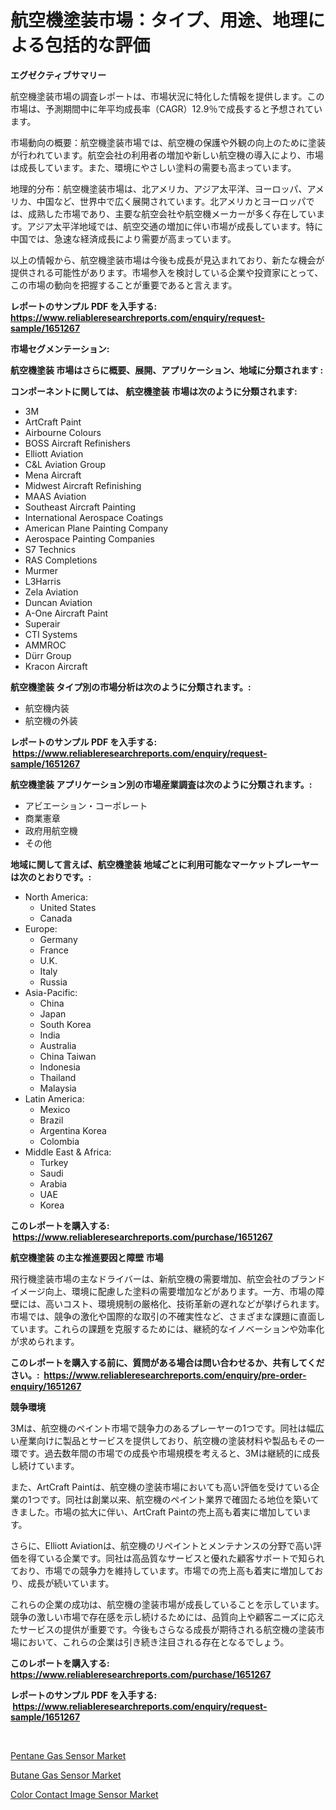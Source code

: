 <p><h1>航空機塗装市場：タイプ、用途、地理による包括的な評価</h1></p><p><strong>エグゼクティブサマリー</strong></p>
<p><p>航空機塗装市場の調査レポートは、市場状況に特化した情報を提供します。この市場は、予測期間中に年平均成長率（CAGR）12.9％で成長すると予想されています。</p><p>市場動向の概要：航空機塗装市場では、航空機の保護や外観の向上のために塗装が行われています。航空会社の利用者の増加や新しい航空機の導入により、市場は成長しています。また、環境にやさしい塗料の需要も高まっています。</p><p>地理的分布：航空機塗装市場は、北アメリカ、アジア太平洋、ヨーロッパ、アメリカ、中国など、世界中で広く展開されています。北アメリカとヨーロッパでは、成熟した市場であり、主要な航空会社や航空機メーカーが多く存在しています。アジア太平洋地域では、航空交通の増加に伴い市場が成長しています。特に中国では、急速な経済成長により需要が高まっています。</p><p>以上の情報から、航空機塗装市場は今後も成長が見込まれており、新たな機会が提供される可能性があります。市場参入を検討している企業や投資家にとって、この市場の動向を把握することが重要であると言えます。</p></p>
<p><strong>レポートのサンプル PDF を入手する: <a href="https://www.reliableresearchreports.com/enquiry/request-sample/1651267">https://www.reliableresearchreports.com/enquiry/request-sample/1651267</a></strong></p>
<p><strong>市場セグメンテーション:</strong></p>
<p><strong> 航空機塗装 市場はさらに概要、展開、アプリケーション、地域に分類されます :</strong></p>
<p><strong>コンポーネントに関しては、 航空機塗装 市場は次のように分類されます: &nbsp;</strong></p>
<p><ul><li>3M</li><li>ArtCraft Paint</li><li>Airbourne Colours</li><li>BOSS Aircraft Refinishers</li><li>Elliott Aviation</li><li>C&L Aviation Group</li><li>Mena Aircraft</li><li>Midwest Aircraft Refinishing</li><li>MAAS Aviation</li><li>Southeast Aircraft Painting</li><li>International Aerospace Coatings</li><li>American Plane Painting Company</li><li>Aerospace Painting Companies</li><li>S7 Technics</li><li>RAS Completions</li><li>Murmer</li><li>L3Harris</li><li>Zela Aviation</li><li>Duncan Aviation</li><li>A-One Aircraft Paint</li><li>Superair</li><li>CTI Systems</li><li>AMMROC</li><li>Dürr Group</li><li>Kracon Aircraft</li></ul></p>
<p><strong> 航空機塗装 タイプ別の市場分析は次のように分類されます。:</strong></p>
<p><ul><li>航空機内装</li><li>航空機の外装</li></ul></p>
<p><strong>レポートのサンプル PDF を入手する: &nbsp;<a href="https://www.reliableresearchreports.com/enquiry/request-sample/1651267">https://www.reliableresearchreports.com/enquiry/request-sample/1651267</a></strong></p>
<p><strong> 航空機塗装 アプリケーション別の市場産業調査は次のように分類されます。:</strong></p>
<p><ul><li>アビエーション・コーポレート</li><li>商業憲章</li><li>政府用航空機</li><li>その他</li></ul></p>
<p><strong>地域に関して言えば、航空機塗装 地域ごとに利用可能なマーケットプレーヤーは次のとおりです。:</strong></p>
<p><ul>
    <li>
        North America:
        <ul>
            <li>United States</li>
            <li>Canada</li>
        </ul>
    </li>
    <li>
        Europe:
        <ul>
            <li>Germany</li>
            <li>France</li>
            <li>U.K.</li>
            <li>Italy</li>
            <li>Russia</li>
        </ul>
    </li>
    <li>
        Asia-Pacific:
        <ul>
            <li>China</li>
            <li>Japan</li>
            <li>South Korea</li>
            <li>India</li>
            <li>Australia</li>
            <li>China Taiwan</li>
            <li>Indonesia</li>
            <li>Thailand</li>
            <li>Malaysia</li>
        </ul>
    </li>
    <li>
        Latin America:
        <ul>
            <li>Mexico</li>
            <li>Brazil</li>
            <li>Argentina Korea</li>
            <li>Colombia</li>
        </ul>
    </li>
    <li>
        Middle East & Africa:
        <ul>
            <li>Turkey</li>
            <li>Saudi</li>
            <li>Arabia</li>
            <li>UAE</li>
            <li>Korea</li>
        </ul>
    </li>
    </ul></p>
<p><strong>このレポートを購入する: &nbsp;<a href="https://www.reliableresearchreports.com/purchase/1651267">https://www.reliableresearchreports.com/purchase/1651267</a></strong></p>
<p><strong>航空機塗装 の主な推進要因と障壁 市場</strong></p>
<p><p>飛行機塗装市場の主なドライバーは、新航空機の需要増加、航空会社のブランドイメージ向上、環境に配慮した塗料の需要増加などがあります。一方、市場の障壁には、高いコスト、環境規制の厳格化、技術革新の遅れなどが挙げられます。市場では、競争の激化や国際的な取引の不確実性など、さまざまな課題に直面しています。これらの課題を克服するためには、継続的なイノベーションや効率化が求められます。</p></p>
<p><strong>このレポートを購入する前に、質問がある場合は問い合わせるか、共有してください。:&nbsp; <a href="https://www.reliableresearchreports.com/enquiry/pre-order-enquiry/1651267">https://www.reliableresearchreports.com/enquiry/pre-order-enquiry/1651267</a></strong></p>
<p><strong>競争環境</strong></p>
<p><p>3Mは、航空機のペイント市場で競争力のあるプレーヤーの1つです。同社は幅広い産業向けに製品とサービスを提供しており、航空機の塗装材料や製品もその一環です。過去数年間の市場での成長や市場規模を考えると、3Mは継続的に成長し続けています。</p><p>また、ArtCraft Paintは、航空機の塗装市場においても高い評価を受けている企業の1つです。同社は創業以来、航空機のペイント業界で確固たる地位を築いてきました。市場の拡大に伴い、ArtCraft Paintの売上高も着実に増加しています。</p><p>さらに、Elliott Aviationは、航空機のリペイントとメンテナンスの分野で高い評価を得ている企業です。同社は高品質なサービスと優れた顧客サポートで知られており、市場での競争力を維持しています。市場での売上高も着実に増加しており、成長が続いています。</p><p>これらの企業の成功は、航空機の塗装市場が成長していることを示しています。競争の激しい市場で存在感を示し続けるためには、品質向上や顧客ニーズに応えたサービスの提供が重要です。今後もさらなる成長が期待される航空機の塗装市場において、これらの企業は引き続き注目される存在となるでしょう。</p></p>
<p><strong>このレポートを購入する: &nbsp; <a href="https://www.reliableresearchreports.com/purchase/1651267">https://www.reliableresearchreports.com/purchase/1651267</a></strong></p>
<p><strong>レポートのサンプル PDF を入手する: &nbsp;<a href="https://www.reliableresearchreports.com/enquiry/request-sample/1651267">https://www.reliableresearchreports.com/enquiry/request-sample/1651267</a></strong><strong></strong></p>
<p>&nbsp;</p>
<p><p><a href="https://github.com/marloy8/Market-Research-Report-List-3/blob/main/pentane-gas-sensor-market.md">Pentane Gas Sensor Market</a></p><p><a href="https://github.com/jj19131/Market-Research-Report-List-2/blob/main/butane-gas-sensor-market.md">Butane Gas Sensor Market</a></p><p><a href="https://github.com/jodemen/Market-Research-Report-List-2/blob/main/color-contact-image-sensor-market.md">Color Contact Image Sensor Market</a></p></p>